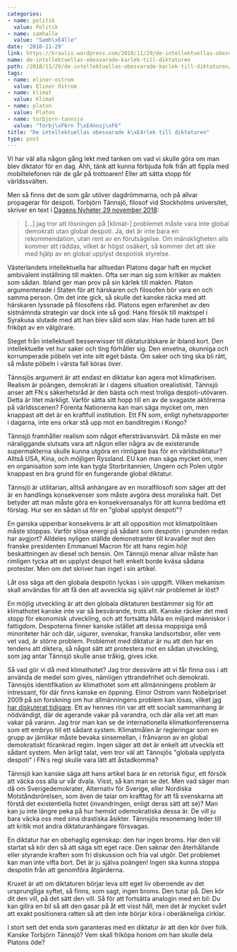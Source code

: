 ```yaml
---
categories:
- name: politik
  value: Politik
- name: samhalle
  value: "Samh\xE4lle"
date: '2018-11-29'
link: https://kraulis.wordpress.com/2018/11/29/de-intellektuellas-obesvarade-karlek-till-diktaturen/
name: de-intellektuellas-obesvarade-karlek-till-diktaturen
path: /2018/11/29/de-intellektuellas-obesvarade-karlek-till-diktaturen/
tags:
- name: elinor-ostrom
  value: Elinor Ostrom
- name: klimat
  value: Klimat
- name: platon
  value: Platon
- name: torbjorn-tannsjo
  value: "Torbj\xF6rn T\xE4nnsj\xF6"
title: "De intellektuellas obesvarade k\xE4rlek till diktaturen"
type: post
---
```

Vi har väl alla någon gång lekt med tanken om vad vi skulle göra om man blev diktator för en dag. Ahh, tänk att kunna förbjuda folk från att fippla med mobiltelefonen när de går på trottoaren! Eller att sätta stopp för världssvälten.

Men så finns det de som går utöver dagdrömmarna, och på allvar propagerar för despoti. Torbjörn Tännsjö, filosof vid Stockholms universitet, skriver en text i [Dagens Nyheter 29 november 2018](https://www.dn.se/kultur-noje/sa-kan-klimatkrisen-leda-fram-till-en-global-despoti/):

> [...] jag tror att lösningen på [klimat-] problemet måste vara inte global demokrati utan global despoti. Ja, det är inte bara en rekommendation, utan rent av en förutsägelse. Om mänskligheten alls kommer att räddas, vilket är högst osäkert, så kommer det att ske med hjälp av en global upplyst despotisk styrelse.



Västerlandets intellektuella har alltsedan Platons dagar haft en mycket ambivalent inställning till makten. Ofta ser man sig som kritiker av makten som sådan. Ibland ger man prov på sin kärlek till makten. Platon argumenterade i Staten för att härskaren och filosofen bör vara en och samma person. Om det inte gick, så skulle det kanske räcka med att härskaren lyssnade på filosofens råd. Platons egen erfarenhet av den sistnämnda strategin var dock inte så god: Hans försök till maktspel i Syrakusa slutade med att han blev såld som slav. Han hade turen att bli friköpt av en välgörare.

Steget från intellektuell besserwisser till diktaturälskare är ibland kort. Den intellektuelle vet hur saker och ting förhåller sig. Den envetna, okunniga och korrumperade pöbeln vet inte sitt eget bästa. Om saker och ting ska bli rätt, så måste pöbeln i värsta fall köras över.

Tännsjös argument är att endast en diktatur kan agera mot klimatkrisen. Realism är poängen, demokrati är i dagens situation orealistiskt. Tännsjö anser att FN:s säkerhetsråd är den bästa och mest troliga despoti-utövaren. Detta är litet märkligt. Varför sätta sitt hopp till en av de svagaste aktörerna på världsscenen? Förenta Nationerna kan man säga mycket om, men knappast att det är en kraftfull institution. Ett FN som, enligt nyhetsrapporter i dagarna, inte ens orkar stå upp mot en banditregim i Kongo?

Tännsjö framhåller realism som något eftersträvansvärt. Då måste en mer näraliggande slutsats vara att någon eller några av de existerande supermakterna skulle kunna utgöra en rimligare bas för en världsdiktatur? Alltså USA, Kina, och möjligen Ryssland. EU kan man säga mycket om, men en organisation som inte kan tygla Storbritannien, Ungern och Polen utgör knappast en bra grund för en fungerande global diktatur.

Tännsjö är utilitarian, alltså anhängare av en moralfilosofi som säger att det är en handlings konsekvenser som måste avgöra dess moraliska halt. Det betyder att man måste göra en konsekvensanalys för att kunna bedöma ett förslag. Hur ser en sådan ut för en "global upplyst despoti"?

En ganska uppenbar konsekvens är att all opposition mot klimatpolitiken måste stoppas. Varför slösa energi på sådant som despotin i grunden redan har avgjort? Alldeles nyligen ställde demonstranter till kravaller mot den franske presidenten  Emmanuel Macron för att hans regim höjt beskattningen av diesel och bensin. Om Tännsjö menar allvar måste han rimligen tycka att en upplyst despot helt enkelt borde kväsa sådana protester. Men om det skriver han inget i sin artikel.

Låt oss säga att den globala despotin lyckas i sin uppgift. Vilken mekanism skall användas för att få den att avveckla sig självt när problemet är löst?

En möjlig utveckling är att den globala diktaturen bestämmer sig för att klimathotet kanske inte var så besvärande, trots allt. Kanske räcker det med stopp för ekonomisk utveckling, och att fortsätta hålla en miljard människor i fattigdom. Despoterna finner kanske istället att dessa moppsiga små minoriteter här och där, uigurer, svenskar, franska landsortsbor, eller vem vet vad, är större problem. Problemet med diktatur är nu att den har en tendens att diktera, så något sätt att protestera mot en sådan utveckling, som jag antar Tännsjö skulle anse tråkig, gives icke.

Så vad gör vi då med klimathotet? Jag tror dessvärre att vi får finna oss i att använda de medel som gives, nämligen yttrandefrihet och demokrati. Tännsjös identifikation av klimathotet som ett allmänningens problem är intressant, för där finns kanske en öppning. Elinor Ostrom vann Nobelpriset 2009 på sin forskning om hur allmänningens problem kan lösas, vilket [jag har diskuterat tidigare](/tag/elinor-ostrom/). Ett av hennes rön var att ett socialt sammanhang är nödvändigt, där de agerande vakar på varandra, och där alla vet att man vakar på varann. Jag tror man kan se de internationella klimatkonferenserna som ett embryo till ett sådant system. Klimatmålen är regleringar som en grupp av jämlikar måste bevaka sinsemellan, i frånvaron av en global demokratiskt förankrad regim. Ingen säger att det är enkelt att utveckla ett sådant system. Men ärligt talat, vem tror väl att Tännsjös "globala upplysta despoti" i FN:s regi skulle vara lätt att åstadkomma?

Tännsjö kan kanske säga att hans artikel bara är en retorisk figur, ett försök att väcka oss alla ur vår dvala. Visst, så kan man se det. Men vad säger man då om Sverigedemokrater, Alternativ för Sverige, eller Nordiska Motståndsrörelsen, som även de talar om krafttag för att få svenskarna att förstå det existentiella hotet (invandringen, enligt deras sätt att se)? Man kan ju inte längre peka på hur hemskt odemokratiska dessa är. De vill ju bara väcka oss med sina drastiska åsikter. Tännsjös resonemang leder till att kritik mot andra diktaturanhängare försvagas.

En diktatur har en obehaglig egenskap: den har ingen broms. Har den väl startat så kör den så att säga sitt eget race. Den saknar den återhållande eller styrande kraften som fri diskussion och fria val utgör. Det problemet kan man inte vifta bort. Det är ju själva poängen! Ingen ska kunna stoppa despotin från att genomföra åtgärderna.

Kruxet är att om diktaturen börjar leva sitt eget liv oberoende av det ursprungliga syftet, så finns, som sagt, ingen broms. Den tutar på. Den kör dit den vill, på det sätt den vill. Så för att fortsätta analogin med en bil: Du kan gillra en bil så att den gasar på åt ett visst håll, men det är mycket svårt att exakt positionera ratten så att den inte börjar köra i oberäkneliga cirklar.

I stort sett det enda som garanteras med en diktatur är att den kör över folk. Kanske Torbjörn Tännsjö? Vem skall friköpa honom om han skulle dela Platons öde?

